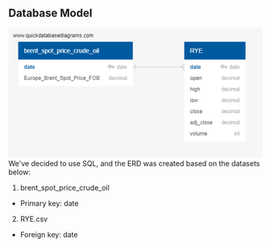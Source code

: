 ## Database Model
![Crude Oil-rye](https://github.com/kobertlam/Energy_ETF_RYE_Forecast/blob/database/Resources/Oil%20Price_%20RYE%20ERD.png)  
We've decided to use SQL, and the ERD was created based on the datasets below:
1. brent_spot_price_crude_oil
* Primary key: date
2. RYE.csv
* Foreign key: date
